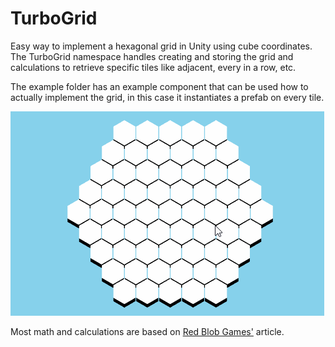 # TurboGrid
Easy way to implement a hexagonal grid in Unity using cube coordinates.
The TurboGrid namespace handles creating and storing the grid and calculations to retrieve specific tiles like adjacent, every in a row, etc.

The example folder has an example component that can be used how to actually implement the grid, in this case it instantiates a prefab on every tile.

![example image](hex3.gif)

Most math and calculations are based on [Red Blob Games'](https://www.redblobgames.com/grids/hexagons/) article.
